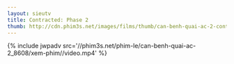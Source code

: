 ```yaml
---
layout: sieutv
title: Contracted: Phase 2
thumb: http://cdn.phim3s.net/images/films/thumb/can-benh-quai-ac-2-contracted-phase-2-2015.jpg
---
```

{% include jwpadv src='//phim3s.net/phim-le/can-benh-quai-ac-2_8608/xem-phim//video.mp4' %}